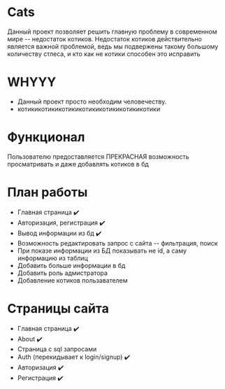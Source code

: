 # Cats
Данный проект позволяет решить главную проблему в современном мире -- недостаток котиков. Недостаток котиков действительно является важной проблемой, ведь мы подвержены такому большому количеству стлеса, и кто как не котики способен это исправить

# WHYYY
- Данный проект просто необходим человечеству.
- котикикотикикотикикотикикотикикотикикотики

# Функционал
Пользователю предоставляется ПРЕКРАСНАЯ возможность просматривать и даже добавлять котиков в бд

# План работы
- Главная страница ✔️
- Авторизация, регистрация ✔️
- Вывод информации из бд ✔️
- Возможность редактировать запрос с сайта -- фильтрация, поиск
- При показе информации из БД показывать не id, а саму информацию из таблиц
- Добавить больше информации в бд
- Добавить роль адмистратора
- Добавление котиков пользавателем

# Страницы сайта
- Главная страница ✔️
- About ✔️
- Страница с sql запросами
- Auth (перекидывает к login/signup) ✔️
- Авторизация ✔️
- Регистрация ✔️

